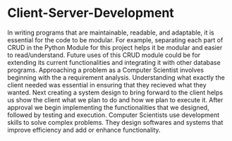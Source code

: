 # Client-Server-Development

In writing programs that are maintainable, readable, and adaptable, it is essential for the code to be modular. For example, separating each part of CRUD in the Python Module for this project helps it be modular and easier to read/understand. Future uses of this CRUD module could be for extending its current functionalities and integrating it with other database programs.
Approaching a problem as a Computer Scientist involves beginning with the a requirement analysis. Understanding what exactly the client needed was essential in ensuring that they recieved what they wanted. Next creating a system design to bring forward to the client helps us show the client what we plan to do and how we plan to execute it. After approval we begin implementing the functionalities that we designed, followed by testing and execution.
Computer Scientists use development skills to solve complex problems. They design softwares and systems that improve efficiency and add or enhance functionality.
